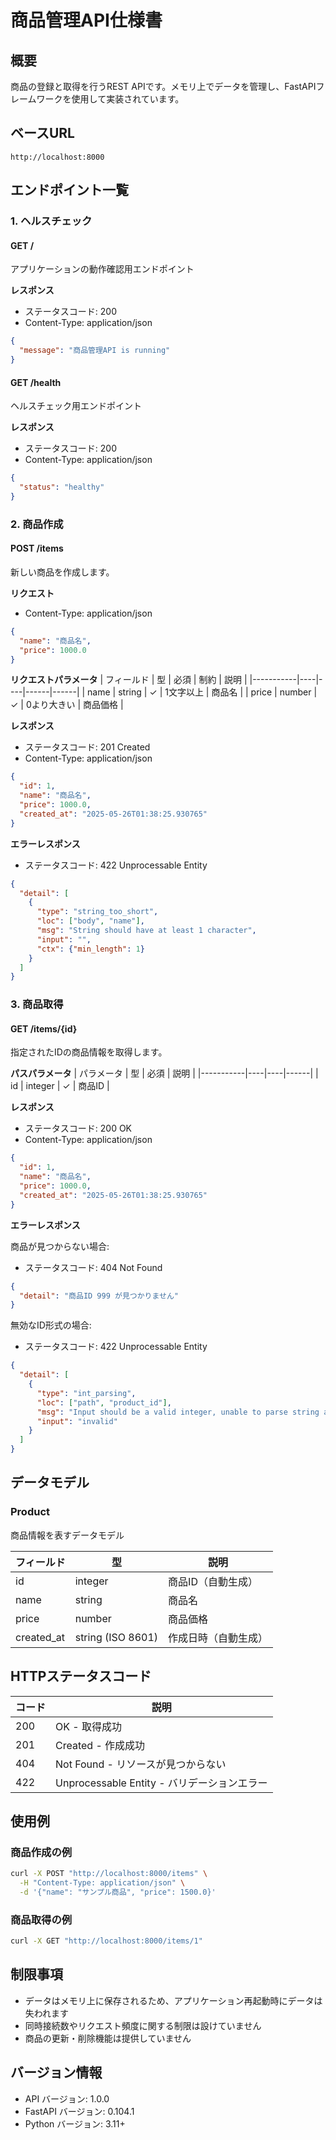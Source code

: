 # 商品管理API仕様書

## 概要
商品の登録と取得を行うREST APIです。メモリ上でデータを管理し、FastAPIフレームワークを使用して実装されています。

## ベースURL
```
http://localhost:8000
```

## エンドポイント一覧

### 1. ヘルスチェック

#### GET /
アプリケーションの動作確認用エンドポイント

**レスポンス**
- ステータスコード: 200
- Content-Type: application/json

```json
{
  "message": "商品管理API is running"
}
```

#### GET /health
ヘルスチェック用エンドポイント

**レスポンス**
- ステータスコード: 200
- Content-Type: application/json

```json
{
  "status": "healthy"
}
```

### 2. 商品作成

#### POST /items
新しい商品を作成します。

**リクエスト**
- Content-Type: application/json

```json
{
  "name": "商品名",
  "price": 1000.0
}
```

**リクエストパラメータ**
| フィールド | 型 | 必須 | 制約 | 説明 |
|-----------|----|----|------|------|
| name | string | ✓ | 1文字以上 | 商品名 |
| price | number | ✓ | 0より大きい | 商品価格 |

**レスポンス**
- ステータスコード: 201 Created
- Content-Type: application/json

```json
{
  "id": 1,
  "name": "商品名",
  "price": 1000.0,
  "created_at": "2025-05-26T01:38:25.930765"
}
```

**エラーレスポンス**
- ステータスコード: 422 Unprocessable Entity

```json
{
  "detail": [
    {
      "type": "string_too_short",
      "loc": ["body", "name"],
      "msg": "String should have at least 1 character",
      "input": "",
      "ctx": {"min_length": 1}
    }
  ]
}
```

### 3. 商品取得

#### GET /items/{id}
指定されたIDの商品情報を取得します。

**パスパラメータ**
| パラメータ | 型 | 必須 | 説明 |
|-----------|----|----|------|
| id | integer | ✓ | 商品ID |

**レスポンス**
- ステータスコード: 200 OK
- Content-Type: application/json

```json
{
  "id": 1,
  "name": "商品名",
  "price": 1000.0,
  "created_at": "2025-05-26T01:38:25.930765"
}
```

**エラーレスポンス**

商品が見つからない場合:
- ステータスコード: 404 Not Found

```json
{
  "detail": "商品ID 999 が見つかりません"
}
```

無効なID形式の場合:
- ステータスコード: 422 Unprocessable Entity

```json
{
  "detail": [
    {
      "type": "int_parsing",
      "loc": ["path", "product_id"],
      "msg": "Input should be a valid integer, unable to parse string as an integer",
      "input": "invalid"
    }
  ]
}
```

## データモデル

### Product
商品情報を表すデータモデル

| フィールド | 型 | 説明 |
|-----------|----|----|
| id | integer | 商品ID（自動生成） |
| name | string | 商品名 |
| price | number | 商品価格 |
| created_at | string (ISO 8601) | 作成日時（自動生成） |

## HTTPステータスコード

| コード | 説明 |
|-------|------|
| 200 | OK - 取得成功 |
| 201 | Created - 作成成功 |
| 404 | Not Found - リソースが見つからない |
| 422 | Unprocessable Entity - バリデーションエラー |

## 使用例

### 商品作成の例
```bash
curl -X POST "http://localhost:8000/items" \
  -H "Content-Type: application/json" \
  -d '{"name": "サンプル商品", "price": 1500.0}'
```

### 商品取得の例
```bash
curl -X GET "http://localhost:8000/items/1"
```

## 制限事項

- データはメモリ上に保存されるため、アプリケーション再起動時にデータは失われます
- 同時接続数やリクエスト頻度に関する制限は設けていません
- 商品の更新・削除機能は提供していません

## バージョン情報

- API バージョン: 1.0.0
- FastAPI バージョン: 0.104.1
- Python バージョン: 3.11+ 